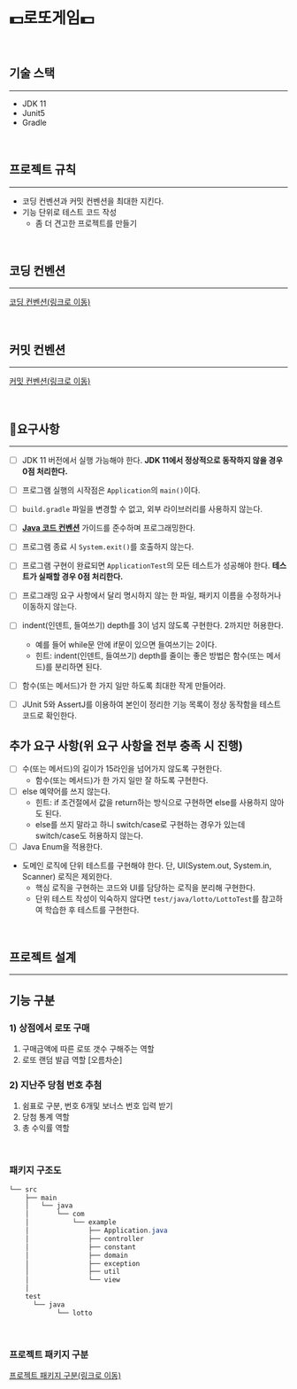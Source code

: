 # 💵로또게임💵

<br/>

## 기술 스택

---
- JDK 11
- Junit5
- Gradle

<br/>

## 프로젝트 규칙

---
- 코딩 컨벤션과 커밋 컨벤션을 최대한 지킨다.
- 기능 단위로 테스트 코드 작성
    - 좀 더 견고한 프로젝트를 만들기


<br/>   


## 코딩 컨벤션

---
[코딩 컨벤션(링크로 이동)](https://elkein-kim.notion.site/9c67fe7df443466b84ac03e63412d10d)

<br/>


## 커밋 컨벤션

---
[커밋 컨벤션(링크로 이동)](https://elkein-kim.notion.site/2f6ceed15d2045a18df4b6ddcf8a6d35)

<br/>

## 🎯요구사항

---
- [ ]  JDK 11 버전에서 실행 가능해야 한다. **JDK 11에서 정상적으로 동작하지 않을 경우 0점 처리한다.**
- [ ]  프로그램 실행의 시작점은 `Application`의 `main()`이다.
- [ ]  `build.gradle` 파일을 변경할 수 없고, 외부 라이브러리를 사용하지 않는다.
- [ ]  [**Java 코드 컨벤션**](https://elkein-kim.notion.site/9c67fe7df443466b84ac03e63412d10d) 가이드를 준수하며 프로그래밍한다.
- [ ]  프로그램 종료 시 `System.exit()`를 호출하지 않는다.
- [ ]  프로그램 구현이 완료되면 `ApplicationTest`의 모든 테스트가 성공해야 한다. **테스트가 실패할 경우 0점 처리한다.**
- [ ]  프로그래밍 요구 사항에서 달리 명시하지 않는 한 파일, 패키지 이름을 수정하거나 이동하지 않는다.
- [ ]  indent(인덴트, 들여쓰기) depth를 3이 넘지 않도록 구현한다. 2까지만 허용한다.
    - 예를 들어 while문 안에 if문이 있으면 들여쓰기는 2이다.
    - 힌트: indent(인덴트, 들여쓰기) depth를 줄이는 좋은 방법은 함수(또는 메서드)를 분리하면 된다.
- [ ]  함수(또는 메서드)가 한 가지 일만 하도록 최대한 작게 만들어라.
- [ ]  JUnit 5와 AssertJ를 이용하여 본인이 정리한 기능 목록이 정상 동작함을 테스트 코드로 확인한다.


## 추가 요구 사항(위 요구 사항을 전부 충족 시 진행)

- [ ]  수(또는 메서드)의 길이가 15라인을 넘어가지 않도록 구현한다.
    - 함수(또는 메서드)가 한 가지 일만 잘 하도록 구현한다.
- [ ]  else 예약어를 쓰지 않는다.
    - 힌트: if 조건절에서 값을 return하는 방식으로 구현하면 else를 사용하지 않아도 된다.
    - else를 쓰지 말라고 하니 switch/case로 구현하는 경우가 있는데 switch/case도 허용하지 않는다.
- [ ]  Java Enum을 적용한다.
- 도메인 로직에 단위 테스트를 구현해야 한다. 단, UI(System.out, System.in, Scanner) 로직은 제외한다.
    - 핵심 로직을 구현하는 코드와 UI를 담당하는 로직을 분리해 구현한다.
    - 단위 테스트 작성이 익숙하지 않다면 `test/java/lotto/LottoTest`를 참고하여 학습한 후 테스트를 구현한다.

<br/>

## 프로젝트 설계

---
## 기능 구분

### 1) 상점에서 로또 구매

1. 구매금액에 따른 로또 갯수 구해주는 역할
2. 로또 랜덤 발급 역할 [오름차순]

### 2) 지난주 당첨 번호 추첨

1. 쉼표로 구분, 번호 6개및 보너스 번호 입력 받기
2. 당첨 통계 역할
3. 총 수익률 역할

<br/>


### **패키지 구조도**

```java
└── src
    ├── main
    │   └── java
    │       └── com
    │           └── example
    │               ├── Application.java
    │               ├── controller
    │               ├── constant
    │               ├── domain
    │               ├── exception
    │               ├── util
    │               └── view
    │
    test
      └── java
            └── lotto
```

<br/>

### 프로젝트 패키지 구분

[프로젝트 패키지 구분(링크로 이동)](https://elkein-kim.notion.site/fd1397e999d3413f8dc705a36e309f86?v=ffae3eba397f464ca8ece3dcf7420683)